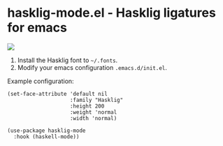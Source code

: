 # hasklig-mode.el - Hasklig ligatures for emacs

[![](https://melpa.org/packages/hasklig-mode-badge.svg)](https://melpa.org/#/hasklig-mode)

1. Install the Hasklig font to `~/.fonts`.
2. Modify your emacs configuration `.emacs.d/init.el`.

Example configuration:

~~~ elisp
(set-face-attribute 'default nil
                    :family "Hasklig"
                    :height 200
                    :weight 'normal
                    :width 'normal)

(use-package hasklig-mode
  :hook (haskell-mode))
~~~
